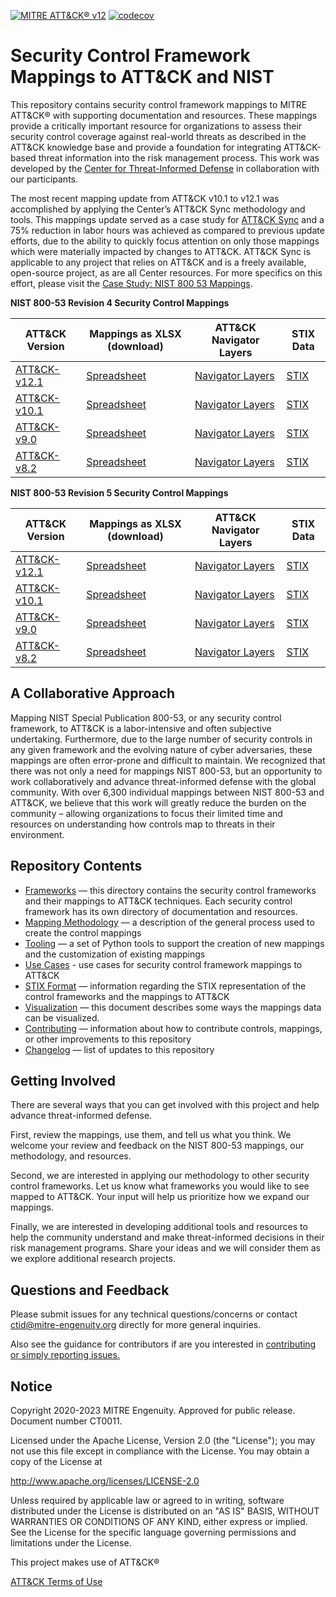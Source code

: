 [![MITRE ATT&CK® v12](https://img.shields.io/badge/MITRE%20ATT%26CK®-v12-red)](https://attack.mitre.org/versions/v12/)
[![codecov](https://codecov.io/gh/center-for-threat-informed-defense/attack-control-framework-mappings/branch/main/graph/badge.svg?token=PLVBGOUWMC)](https://codecov.io/gh/center-for-threat-informed-defense/attack-control-framework-mappings)

# Security Control Framework Mappings to ATT&CK and NIST
This repository contains security control framework mappings to MITRE ATT&CK® with supporting documentation and resources. These mappings provide a critically important resource for organizations to assess their security control coverage against real-world threats as described in the ATT&CK knowledge base and provide a foundation for integrating ATT&CK-based threat information into the risk management process. This work was developed by the [Center for Threat-Informed Defense](https://ctid.mitre-engenuity.org/) in collaboration with our participants.

The most recent mapping update from ATT&CK v10.1 to v12.1 was accomplished by applying the Center’s ATT&CK Sync methodology and tools. This mappings update served as a case study for [ATT&CK Sync](https://github.com/center-for-threat-informed-defense/attack-sync) and a 75% reduction in labor hours was achieved as compared to previous update efforts, due to the ability to quickly focus attention on only those mappings which were materially impacted by changes to ATT&CK. ATT&CK Sync is applicable to any project that relies on ATT&CK and is a freely available, open-source project, as are all Center resources. For more specifics on this effort, please visit the [Case Study: NIST 800 53 Mappings](https://github.com/center-for-threat-informed-defense/attack-sync/wiki/Case-Study:-NIST-800-53-Mappings).

**NIST 800-53 Revision 4 Security Control Mappings**

| ATT&CK Version | Mappings as XLSX (download) | ATT&CK Navigator Layers | STIX Data |
|---|---|---|---|
| [ATT&CK-v12.1](/frameworks/attack_12_1/nist800_53_r4/) | [Spreadsheet](https://github.com/center-for-threat-informed-defense/attack-control-framework-mappings/raw/main/frameworks/attack_12_1/nist800_53_r4/nist800-53-r4-mappings.xlsx) | [Navigator Layers](/frameworks/attack_12_1/nist800_53_r4/layers) | [STIX](/frameworks/attack_12_1/nist800_53_r4/stix) |
| [ATT&CK-v10.1](/frameworks/attack_10_1/nist800_53_r4/) | [Spreadsheet](https://github.com/center-for-threat-informed-defense/attack-control-framework-mappings/raw/main/frameworks/attack_10_1/nist800_53_r4/nist800-53-r4-mappings.xlsx) | [Navigator Layers](/frameworks/attack_10_1/nist800_53_r4/layers) | [STIX](/frameworks/attack_10_1/nist800_53_r4/stix) |
| [ATT&CK-v9.0](/frameworks/attack_9_0/nist800_53_r4/) | [Spreadsheet](https://github.com/center-for-threat-informed-defense/attack-control-framework-mappings/raw/main/frameworks/attack_9_0/nist800_53_r4/nist800-53-r4-mappings.xlsx) | [Navigator Layers](/frameworks/attack_9_0/nist800_53_r4/layers) | [STIX](/frameworks/attack_9_0/nist800_53_r4/stix) |
| [ATT&CK-v8.2](/frameworks/attack_8_2/nist800_53_r4/) | [Spreadsheet](https://github.com/center-for-threat-informed-defense/attack-control-framework-mappings/raw/main/frameworks/attack_8_2/nist800_53_r4/nist800-53-r4-mappings.xlsx) | [Navigator Layers](/frameworks/attack_8_2/nist800_53_r4/layers) | [STIX](/frameworks/attack_8_2/nist800_53_r4/stix) |

**NIST 800-53 Revision 5 Security Control Mappings**

| ATT&CK Version | Mappings as XLSX (download) | ATT&CK Navigator Layers | STIX Data |
|---|---|---|---|
| [ATT&CK-v12.1](/frameworks/attack_12_1/nist800_53_r5/) | [Spreadsheet](https://github.com/center-for-threat-informed-defense/attack-control-framework-mappings/raw/main/frameworks/attack_12_1/nist800_53_r5/nist800-53-r5-mappings.xlsx) | [Navigator Layers](/frameworks/attack_12_1/nist800_53_r5/layers) | [STIX](/frameworks/attack_12_1/nist800_53_r5/stix) |
| [ATT&CK-v10.1](/frameworks/attack_10_1/nist800_53_r5/) | [Spreadsheet](https://github.com/center-for-threat-informed-defense/attack-control-framework-mappings/raw/main/frameworks/attack_10_1/nist800_53_r5/nist800-53-r5-mappings.xlsx) | [Navigator Layers](/frameworks/attack_10_1/nist800_53_r5/layers) | [STIX](/frameworks/attack_10_1/nist800_53_r5/stix) |
| [ATT&CK-v9.0](/frameworks/attack_9_0/nist800_53_r5/) | [Spreadsheet](https://github.com/center-for-threat-informed-defense/attack-control-framework-mappings/raw/main/frameworks/attack_9_0/nist800_53_r5/nist800-53-r5-mappings.xlsx) | [Navigator Layers](/frameworks/attack_9_0/nist800_53_r5/layers) | [STIX](/frameworks/attack_9_0/nist800_53_r5/stix) |
| [ATT&CK-v8.2](/frameworks/attack_8_2/nist800_53_r5/) | [Spreadsheet](https://github.com/center-for-threat-informed-defense/attack-control-framework-mappings/raw/main/frameworks/attack_8_2/nist800_53_r5/nist800-53-r5-mappings.xlsx) | [Navigator Layers](/frameworks/attack_8_2/nist800_53_r5/layers) | [STIX](/frameworks/attack_8_2/nist800_53_r5/stix) |

## A Collaborative Approach

Mapping NIST Special Publication 800-53, or any security control framework, to ATT&CK is a labor-intensive and often subjective undertaking. Furthermore, due to the large number of security controls in any given framework and the evolving nature of cyber adversaries, these mappings are often error-prone and difficult to maintain. We recognized that there was not only a need for mappings NIST 800-53, but an opportunity to work collaboratively and advance threat-informed defense with the global community. With over 6,300 individual mappings between NIST 800-53 and ATT&CK, we believe that this work will greatly reduce the burden on the community – allowing organizations to focus their limited time and resources on understanding how controls map to threats in their environment.

## Repository Contents

- [Frameworks](/frameworks) — this directory contains the security control frameworks and their mappings to ATT&CK techniques. Each security control framework has its own directory of documentation and resources. 
- [Mapping Methodology](/docs/mapping_methodology.md) — a description of the general process used to create the control mappings
- [Tooling](/docs/tooling.md) — a set of Python tools to support the creation of new mappings and the customization of existing mappings
- [Use Cases](/docs/use-cases.md) - use cases for security control framework mappings to ATT&CK
- [STIX Format](/docs/STIX_format.md) — information regarding the STIX representation of the control frameworks and the mappings to ATT&CK
- [Visualization](/docs/visualization.md) — this document describes some ways the mappings data can be visualized. 
- [Contributing](/CONTRIBUTING.md) — information about how to contribute controls, mappings, or other improvements to this repository
- [Changelog](/CHANGELOG.md) — list of updates to this repository


## Getting Involved

There are several ways that you can get involved with this project and help advance threat-informed defense. 

First, review the mappings, use them, and tell us what you think. We welcome your review and feedback on the NIST 800-53 mappings, our methodology, and resources. 

Second, we are interested in applying our methodology to other security control frameworks. Let us know what frameworks you would like to see mapped to ATT&CK. Your input will help us prioritize how we expand our mappings. 

Finally, we are interested in developing additional tools and resources to help the community understand and make threat-informed decisions in their risk management programs. Share your ideas and we will consider them as we explore additional research projects.  

## Questions and Feedback
   
Please submit issues for any technical questions/concerns or contact ctid@mitre-engenuity.org directly for more general inquiries.

Also see the guidance for contributors if are you interested in [contributing or simply reporting issues.](/CONTRIBUTING.md)

## Notice 

Copyright 2020-2023 MITRE Engenuity. Approved for public release. Document number CT0011.

Licensed under the Apache License, Version 2.0 (the "License"); you may not use this file except in compliance with the License. You may obtain a copy of the License at 

http://www.apache.org/licenses/LICENSE-2.0 

Unless required by applicable law or agreed to in writing, software distributed under the License is distributed on an "AS IS" BASIS, WITHOUT WARRANTIES OR CONDITIONS OF ANY KIND, either express or implied. See the License for the specific language governing permissions and limitations under the License. 

This project makes use of ATT&CK®

[ATT&CK Terms of Use](https://attack.mitre.org/resources/terms-of-use/)
